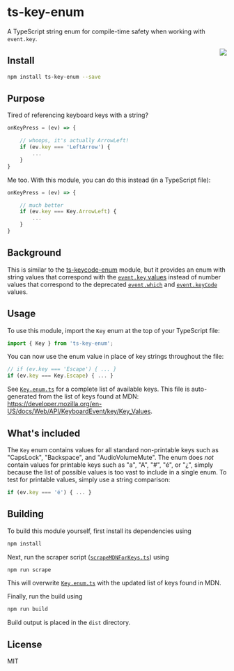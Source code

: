# ts-key-enum
A TypeScript string enum for compile-time safety when working with `event.key`.

<img align="right" src="https://raw.githubusercontent.com/nfriend/ts-key-enum/master/logo.jpg" />

## Install

```bash
npm install ts-key-enum --save
```

## Purpose

Tired of referencing keyboard keys with a string?

```JavaScript
onKeyPress = (ev) => {

    // whoops, it's actually ArrowLeft!
    if (ev.key === 'LeftArrow') {
        ...
    }
}
```

Me too.  With this module, you can do this instead (in a TypeScript file):

```JavaScript
onKeyPress = (ev) => {

    // much better
    if (ev.key === Key.ArrowLeft) {
        ...
    }
}
```

## Background

This is similar to the [ts-keycode-enum](https://github.com/nfriend/ts-keycode-enum) module, but it provides an enum with string values that correspond with the [`event.key` values](https://developer.mozilla.org/en-US/docs/Web/API/KeyboardEvent/key/Key_Values) instead of number values that correspond to the deprecated [`event.which`](https://developer.mozilla.org/en-US/docs/Web/API/KeyboardEvent/which) and [`event.keyCode`](https://developer.mozilla.org/en-US/docs/Web/API/KeyboardEvent/keyCode) values.

## Usage

To use this module, import the `Key` enum at the top of your TypeScript file:

```JavaScript
import { Key } from 'ts-key-enum';
```

You can now use the enum value in place of key strings throughout the file:

```JavaScript
// if (ev.key === 'Escape') { ... }
if (ev.key === Key.Escape) { ... }
```

See [`Key.enum.ts`](./Key.enum.ts) for a complete list of available keys.  This file is auto-generated from the list of keys found at MDN: https://developer.mozilla.org/en-US/docs/Web/API/KeyboardEvent/key/Key_Values.

## What's included

The `Key` enum contains values for all standard non-printable keys such as "CapsLock", "Backspace", and "AudioVolumeMute".  The enum does _not_ contain values for printable keys such as "a", "A", "#", "é", or "¿", simply because the list of possible values is too vast to include in a single enum.  To test for printable values, simply use a string comparison:

```JavaScript
if (ev.key === 'é') { ... }
```

## Building

To build this module yourself, first install its dependencies using

```bash
npm install
```

Next, run the scraper script ([`scrapeMDNForKeys.ts`](./scrapeMDNForKeys.ts)) using

```bash
npm run scrape
```

This will overwrite [`Key.enum.ts`](./Key.enum.ts) with the updated list of keys found in MDN.

Finally, run the build using

```bash
npm run build
```

Build output is placed in the `dist` directory.

## License

MIT
